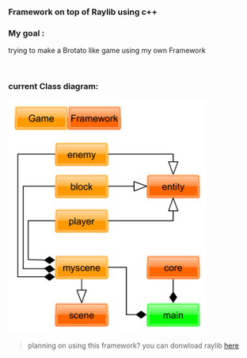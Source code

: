 ### Framework on top of Raylib using c++

### My goal :
trying to make a Brotato like game using my own Framework

<style>
.custom-image {
  width: 400px;
  height: auto;
}
</style>

<br>

### current Class diagram:
<img src="doc/framework_diagram.png" class="custom-image">

<br>

>planning on using this framework? you can donwload raylib [here](https://github.com/raysan5/raylib)